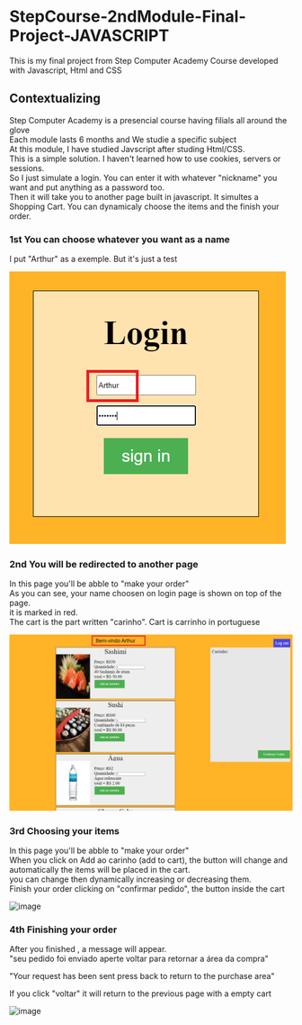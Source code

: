 # StepCourse-2ndModule-Final-Project-JAVASCRIPT
 This is my final project from Step Computer Academy Course developed with Javascript, Html and CSS

## Contextualizing
Step Computer Academy is a presencial course having filials all around the glove  <br>
Each module lasts 6 months and We studie a specific subject   <br>
At this module, I have studied Javscript after studing Html/CSS.  <br>
This is a simple solution. I haven't learned how to use cookies, servers or sessions.  <br>
So I just simulate a login. You can enter it with whatever "nickname" you want and put anything as a password too.  <br>
Then it will take you to another page built in javascript. It simultes a Shopping Cart. You can dynamicaly choose the items and the finish your order.

### 1st You can choose whatever you want as a name
<p>
 I put "Arthur" as a exemple. But it's just a test
 </p>
<img src="https://github.com/ArthurAlesi/StepCourse-2ndModule-Final-Project-JAVASCRIPT/blob/main/readMe_pics/login.png?raw=true">

### 2nd You will be redirected to another page
<p>
In this page you'll be abble to "make your order"  <br>
As you can see, your name choosen on login page is shown  on top of the page.  <br>
 it is marked in red.  <br>
 The cart is the part written "carinho". Cart is carrinho in portuguese  <br>
 </p>


<img src="https://github.com/ArthurAlesi/StepCourse-2ndModule-Final-Project-JAVASCRIPT/blob/main/readMe_pics/cart.png?raw=true">



### 3rd Choosing your items
<p>
 In this page you'll be abble to "make your order" <br>
 When you click on Add ao carinho (add to cart), the button will change and automatically the items will be placed in the cart. <br>
 you can change then dynamically increasing or decreasing them.  <br>
 Finish your order clicking on "confirmar pedido", the button inside the cart
</p>

![image](https://user-images.githubusercontent.com/54421573/142782426-5f8525a5-64b5-4db5-b212-81d66fddc18f.png)


### 4th Finishing your order

<p>
 After you finished , a message will appear. <br>
 "seu pedido foi enviado
aperte voltar para retornar a área da compra"
 
"Your request has been sent
press back to return to the purchase area" 
 
If you click "voltar" it will return to the previous page with a empty cart 
</p>

![image](https://user-images.githubusercontent.com/54421573/142782706-e3afc726-10e7-4cff-87bf-66a228292a2b.png)

